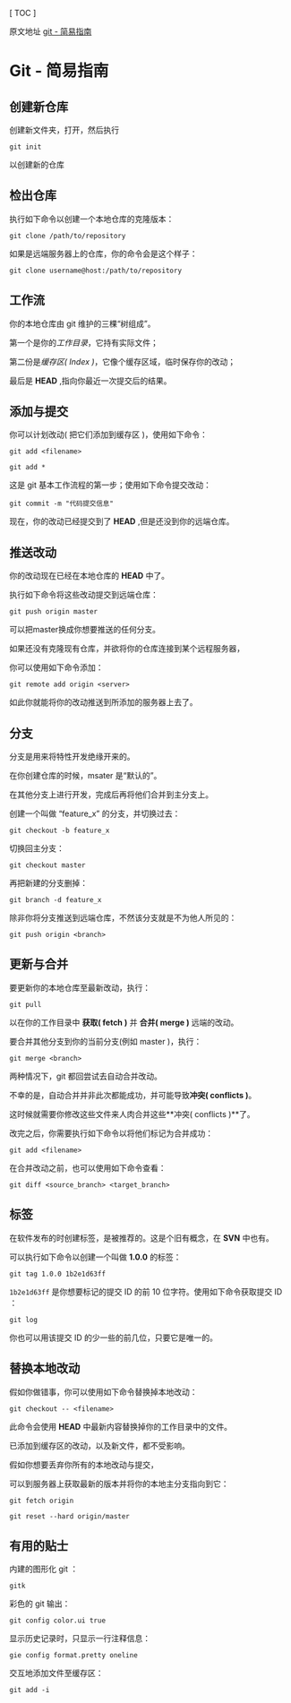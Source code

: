 [ TOC ]

原文地址 [git - 简易指南](http://www.bootcss.com/p/git-guide/)

# Git - 简易指南

## 创建新仓库
创建新文件夹，打开，然后执行

```git init```

以创建新的仓库


## 检出仓库
执行如下命令以创建一个本地仓库的克隆版本：

```git clone /path/to/repository```

如果是远端服务器上的仓库，你的命令会是这个样子：

```git clone username@host:/path/to/repository```

## 工作流
你的本地仓库由 git 维护的三棵“树组成”。

第一个是你的*工作目录*，它持有实际文件；

第二份是*缓存区( Index )*，它像个缓存区域，临时保存你的改动；

最后是 **HEAD** ,指向你最近一次提交后的结果。

## 添加与提交
你可以计划改动( 把它们添加到缓存区 )，使用如下命令：

```git add <filename>```

```git add *```

这是 git 基本工作流程的第一步；使用如下命令提交改动：

```git commit -m "代码提交信息"```

现在，你的改动已经提交到了 **HEAD** ,但是还没到你的远端仓库。

## 推送改动
你的改动现在已经在本地仓库的 **HEAD** 中了。

执行如下命令将这些改动提交到远端仓库：

```git push origin master```

可以把master换成你想要推送的任何分支。

如果还没有克隆现有仓库，并欲将你的仓库连接到某个远程服务器，

你可以使用如下命令添加：

```git remote add origin <server>```

如此你就能将你的改动推送到所添加的服务器上去了。

## 分支
分支是用来将特性开发绝缘开来的。

在你创建仓库的时候，msater 是“默认的”。

在其他分支上进行开发，完成后再将他们合并到主分支上。

创建一个叫做 “feature_x” 的分支，并切换过去：

```git checkout -b feature_x```

切换回主分支：

```git checkout master```

再把新建的分支删掉：

```git branch -d feature_x```

除非你将分支推送到远端仓库，不然该分支就是不为他人所见的：

```git push origin <branch>```

## 更新与合并
要更新你的本地仓库至最新改动，执行：

```git pull```

以在你的工作目录中 **获取( fetch )** 并 **合并( merge )** 远端的改动。

要合并其他分支到你的当前分支(例如 master )，执行：

```git merge <branch>```

两种情况下，git 都回尝试去自动合并改动。

不幸的是，自动合并并非此次都能成功，并可能导致**冲突( conflicts )**。

这时候就需要你修改这些文件来人肉合并这些**冲突( conflicts )**了。

改完之后，你需要执行如下命令以将他们标记为合并成功：

```git add <filename>```

在合并改动之前，也可以使用如下命令查看：

```git diff <source_branch> <target_branch>```


## 标签
在软件发布的时创建标签，是被推荐的。这是个旧有概念，在 **SVN** 中也有。

可以执行如下命令以创建一个叫做 **1.0.0** 的标签：

```git tag 1.0.0 1b2e1d63ff```

```1b2e1d63ff``` 是你想要标记的提交 ID 的前 10 位字符。使用如下命令获取提交 ID ：

```git log```

你也可以用该提交 ID 的少一些的前几位，只要它是唯一的。



## 替换本地改动

假如你做错事，你可以使用如下命令替换掉本地改动：

```git checkout -- <filename>```

此命令会使用 **HEAD** 中最新内容替换掉你的工作目录中的文件。

已添加到缓存区的改动，以及新文件，都不受影响。



假如你想要丢弃你所有的本地改动与提交，

可以到服务器上获取最新的版本并将你的本地主分支指向到它：

```git fetch origin```

```git reset --hard origin/master```



## 有用的贴士

内建的图形化 git ：

```gitk```

彩色的 git 输出：

```git config color.ui true```

显示历史记录时，只显示一行注释信息：

```gie config format.pretty oneline```

交互地添加文件至缓存区：

```git add -i```